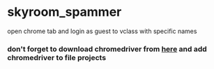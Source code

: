 # skyroom_spammer
open chrome tab and login as guest to vclass with specific names

### don't forget to download chromedriver from [here](https://chromedriver.chromium.org/downloads) and add chromedriver to file projects